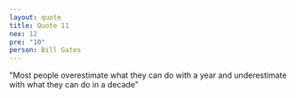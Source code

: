 ```yaml
---
layout: quote
title: Quote 11
nex: 12
pre: "10"
person: Bill Gates
---
```

"Most people overestimate what they can do with a year and underestimate with what they can do in a decade"